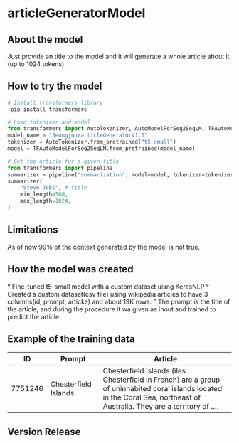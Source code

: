 # articleGeneratorModel

## About the model

Just provide an title to the model and it will generate a whole article about it (up to 1024 tokens).

## How to try the model

```python
# Install transformers library
!pip install transformers
```

```python
# Load tokenizer and model
from transformers import AutoTokenizer, AutoModelForSeq2SeqLM, TFAutoModelForSeq2SeqLM
model_name = "Seungjun/articleGeneratorV1.0"
tokenizer = AutoTokenizer.from_pretrained("t5-small")
model = TFAutoModelForSeq2SeqLM.from_pretrained(model_name)
```

```python
# Get the article for a given title
from transformers import pipeline
summarizer = pipeline("summarization", model=model, tokenizer=tokenizer, framework="tf")
summarizer(
    "Steve Jobs", # title
    min_length=500,
    max_length=1024,
)
```

## Limitations

As of now 99% of the context generated by the model is not true. 

## How the model was created

° Fine-tuned t5-small model with a custom dataset uisng KerasNLP
° Created a custom dataset(csv file) using wikipedia articles to have 3 columns(id, prompt, articke) and about 19K rows.
° The prompt is the title of the article, and during the procedure it wa given as inout and trained to predict the article

## Example of the training data

| ID      | Prompt               | Article                                                                                                                             |
|---------|----------------------|--------------------------------------------------------------------------------------------------------------------------------------|
| 7751246 | Chesterfield Islands | Chesterfield Islands (îles Chesterfield in French) are a group of uninhabited coral islands located in the Coral Sea, northeast of Australia. They are a territory of ....



## Version Release

